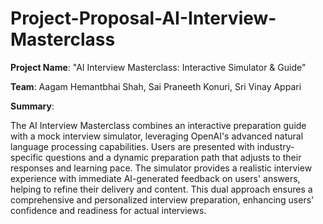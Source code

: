 # Project-Proposal-AI-Interview-Masterclass

**Project Name**: "AI Interview Masterclass: Interactive Simulator & Guide"

**Team**: Aagam Hemantbhai Shah, Sai Praneeth Konuri, Sri Vinay Appari

**Summary**:

The AI Interview Masterclass combines an interactive preparation guide with a mock interview simulator, leveraging OpenAI's advanced natural language processing capabilities. Users are presented with industry-specific questions and a dynamic preparation path that adjusts to their responses and learning pace. The simulator provides a realistic interview experience with immediate AI-generated feedback on users' answers, helping to refine their delivery and content. This dual approach ensures a comprehensive and personalized interview preparation, enhancing users' confidence and readiness for actual interviews.

